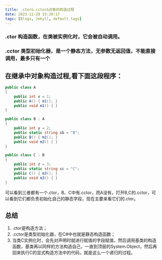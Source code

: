 ```yaml
---
title: .ctor&.cctor&对象的构造过程
date: 2023-11-28 15:29:17
tags: [Blogs, Jekyll, default_tags]
---
```


### .ctor 构造函数，在类被实例化时，它会被自动调用。

### .cctor 类型初始化器，是一个静态方法，无参数无返回值，不能直接调用，最多只有一个

## 在继承中对象构造过程,看下面这段程序：

<!-- more -->


```csharp
public class A
{
    public int x = 1;
    public A() { m1(); }
    public void m1() { }
}

public class B : A
{
    public int y = 2;
    public static string sb = "B";
    public B() { m2(); }
    public void m2() { }
}

public class C : B
{
    public int z = 3;
    public static string sc = "C";
    public C() { m3(); }
    public void m3() { }
}
```

可以看到三者都有一个.ctor，B、C中有.cctor，而A没有，打开B,C的.cctor，可以看到它们都负责初始化自己的静态字段，现在主要来看它们的.ctor。

## 总结

1. .ctor是构造方法；
2. .cctor是类型初始化器，在C#中也就是静态构造函数；
3. 当类C实例化时，会先对声明时就进行赋值的字段赋值，然后调用基类的构造函数，基类再以同样的方法构造自己，一直到顶层的System.Object，然后再回来执行C的显式构造方法中的代码，就是这么一个递归的过程。

